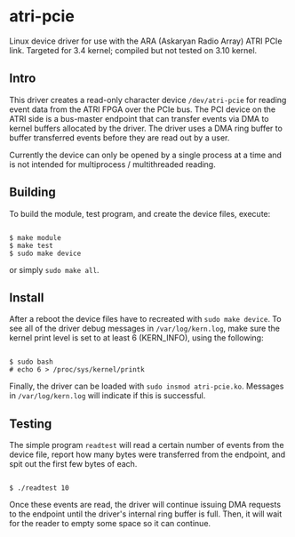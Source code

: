 # atri-pcie
Linux device driver for use with the ARA (Askaryan Radio Array) ATRI PCIe
link.  Targeted for 3.4 kernel; compiled but not tested on 3.10 kernel.

Intro
---

This driver creates a read-only character device `/dev/atri-pcie` for reading
event data from the ATRI FPGA over the PCIe bus.  The PCI device on the
ATRI side is a bus-master endpoint that can transfer events via DMA to
kernel buffers allocated by the driver.  The driver uses a DMA ring buffer
to buffer transferred events before they are read out by a user.

Currently the device can only be opened by a single process at a time and
is not intended for multiprocess / multithreaded reading.

Building
---

To build the module, test program, and create the device files, execute:

<pre><code>
$ make module
$ make test
$ sudo make device
</code></pre>

or simply `sudo make all`.

Install
---

After a reboot the device files have to recreated with `sudo make device`.
To see all of the driver debug messages in `/var/log/kern.log`, make sure
the kernel print level is set to at least 6 (KERN_INFO), using the
following:

<pre><code>
$ sudo bash
# echo 6 > /proc/sys/kernel/printk
</code></pre>

Finally, the driver can be loaded with `sudo insmod atri-pcie.ko`.
Messages in `/var/log/kern.log` will indicate if this is successful.

Testing
---

The simple program `readtest` will read a certain number of events from the
device file, report how many bytes were transferred from the endpoint, and
spit out the first few bytes of each.  

<pre><code>
$ ./readtest 10
</code></pre>

Once these events are read, the driver will continue issuing DMA requests
to the endpoint until the driver's internal ring buffer is full.  Then, it
will wait for the reader to empty some space so it can continue.


